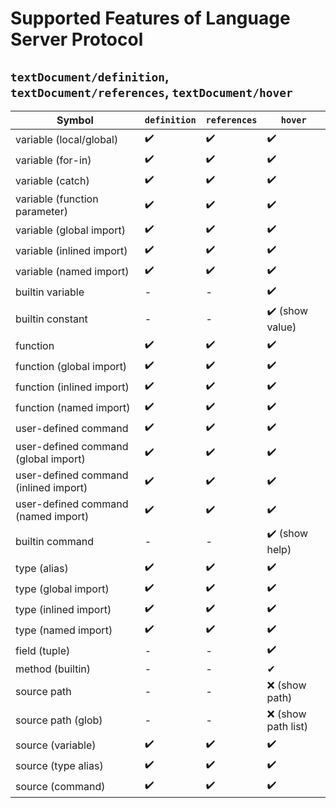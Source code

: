 # Supported Features of Language Server Protocol

## ``textDocument/definition``, ``textDocument/references``, ``textDocument/hover``

| **Symbol**                            | ``definition`` | ``references`` | ``hover``          |
|---------------------------------------|----------------|----------------|--------------------|
| variable (local/global)               | ✔️             | ✔️             | ✔️                 |
| variable (for-in)                     | ✔️             | ✔️             | ✔️                 |
| variable (catch)                      | ✔️             | ✔️             | ✔️                 |
| variable (function parameter)         | ✔️             | ✔️             | ✔️                 |
| variable (global import)              | ✔️             | ✔️             | ✔️                 |
| variable (inlined import)             | ✔️             | ✔️             | ✔️                 |
| variable (named import)               | ✔️             | ✔️             | ✔️                 |
| builtin variable                      | -              | -              | ✔️                 |
| builtin constant                      | -              | -              | ✔️ (show value)    |
| function                              | ✔️             | ✔️             | ✔️                 |
| function (global import)              | ✔️             | ✔️             | ✔️                 |
| function (inlined import)             | ✔️             | ✔️             | ✔️                 |
| function (named import)               | ✔️             | ✔️             | ✔️                 |
| user-defined command                  | ✔️             | ✔️             | ✔️                 |
| user-defined command (global import)  | ✔️             | ✔️             | ✔️                 |
| user-defined command (inlined import) | ✔️             | ✔️️            | ✔️                 |
| user-defined command (named import)   | ✔️             | ✔️️️           | ✔️️                |
| builtin command                       | -              | -              | ✔️️ (show help)    |
| type (alias)                          | ✔️             | ✔️             | ✔️                 |
| type (global import)                  | ✔️             | ✔️             | ✔️                 |
| type (inlined import)                 | ✔️             | ✔️️            | ✔️                 |
| type (named import)                   | ✔️             | ✔️             | ✔️                 |
| field (tuple)                         | -              | -              | ✔️                 |
| method (builtin)                      | -              | -              | ✔                  |
| source path                           | -              | -              | ❌ (show path)      |
| source path (glob)                    | -              | -              | ❌ (show path list) |
| source (variable)                     | ✔️             | ✔️             | ✔️                 |
| source (type alias)                   | ✔️             | ✔️             | ✔️                 |
| source (command)                      | ✔️             | ✔️             | ✔️                 |